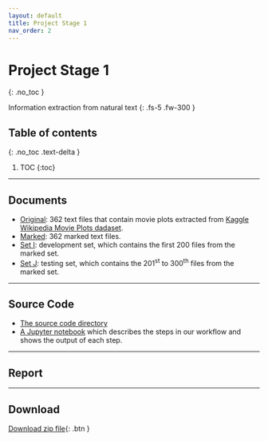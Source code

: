 ```yaml
---
layout: default
title: Project Stage 1
nav_order: 2
---
```


# Project Stage 1
{: .no_toc }

Information extraction from natural text
{: .fs-5 .fw-300 }

## Table of contents
{: .no_toc .text-delta }

1. TOC
{:toc}

---

## Documents

- [Original](https://github.com/chen-xanadu/cs839-website/tree/master/stage1/documents/original): 362 text files that contain movie plots extracted from [Kaggle Wikipedia Movie Plots dadaset](https://www.kaggle.com/jrobischon/wikipedia-movie-plots).
- [Marked](https://github.com/chen-xanadu/cs839-website/tree/master/stage1/documents/marked): 362 marked text files.
- [Set I](https://github.com/chen-xanadu/cs839-website/tree/master/stage1/documents/set_I): development set, which contains the first 200 files from the marked set.
- [Set J](https://github.com/chen-xanadu/cs839-website/tree/master/stage1/documents/set_J): testing set, which contains the 201<sup>st</sup> to 300<sup>th</sup> files from the marked set.

--- 

## Source Code

- [The source code directory](https://github.com/chen-xanadu/cs839-website/tree/master/stage1/src)
- [A Jupyter notebook](https://nbviewer.jupyter.org/github/chen-xanadu/cs839-website/blob/master/stage1/src/stage1.ipynb) which describes the steps in our workflow and shows the output of each step.

---

## Report

---

## Download

[Download zip file](https://github.com/chen-xanadu/cs839-website/raw/master/stage1/stage1.zip){: .btn } 